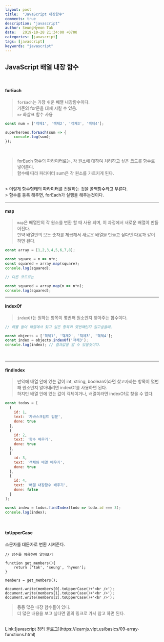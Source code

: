 ```yaml
---
layout: post
title:  "JavaScript 내장함수"
comments: true
description: "javascript"
author: SeungHyeon Tak
date:   2019-10-28 21:34:00 +0700
categories: [javascript]
tags: [javascript]
keywords: "javascript"
---
```

## JavaScript 배열 내장 함수
<br>

#### forEach

> `forEach`는 가장 쉬운 배열 내장함수이다. <br>
> 기존의 for문을 대체 시킬 수 있음. <br>
> `=>` 화살표 함수 사용 <br>


```javascript
const num = ['객체1', '객체2', '객체3', '객체4'];

superheroes.forEach(sum => {
    console.log(sum);
});
```
<br>

> forEach 함수의 파라미터로는, 각 원소에 대하여 처리하고 싶은 코드를 함수로 넣어준다. <br>
> 함수에 따라 파라미터 sum은 각 원소를 가르키게 된다. <br>
<br>
> 이렇게 함수형태의 파라미터를 전달하는 것을 콜백함수라고 부른다. <br>
> 함수를 등록 해주면, forEach가 실행을 해주는것이다. <br>

*****

#### map

> `map`은 배열안의 각 원소를 변환 할 때 사용 되며, 이 과정에서 새로운 배열이 만들어진다. <br>
> 만약 배열안의 모든 숫자를 제곱해서 새로운 배열을 만들고 싶다면 다음과 같이 하면 된다. <br>

```javascript
const array = [1,2,3,4,5,6,7,8];

const square = n => n*n;
const squared = array.map(square);
console.log(squared);

// 다른 코드로는

const squared = array.map(n => n*n);
console.log(squared);
```

*****

#### indexOf

> `indexOf`는 원하는 항목이 몇번째 원소인지 찾아주는 함수이다. <br>

```javascript
// 예를 들어 배열에서 찾고 싶은 항목이 몇번째인지 알고싶을때,

const objects = ['객체1', '객체2', '객체3', '객체4'];
const index = objects.indexOf('객체3');
console.log(index); // 결과값을 알 수 있을것이다.
```
<br>

*****

#### findIndex

> 만약에 배열 안에 있는 값이 int, string, boolean이라면 찾고자하는 항목이 몇번째 원소인지 알아내려면 indexOf를 사용하면 된다.<br>
> 하지만 배열 안에 있는 값이 객체이거나, 배열이라면 indexOf로 찾을 수 없다. <br>

```javascript
const todos = [
  {
    id: 1,
    text: '자바스크립트 입문',
    done: true
  },
  {
    id: 2,
    text: '함수 배우기',
    done: true
  },
  {
    id: 3,
    text: '객체와 배열 배우기',
    done: true
  },
  {
    id: 4,
    text: '배열 내장함수 배우기',
    done: false
  }
];

const index = todos.findIndex(todo => todo.id === 3);
console.log(index);
```
<br>

#### toUpperCase

소문자를 대문자로 변환 시켜준다.

```
// 함수를 이용하여 알아보기

function get_members(){
    return ['tak', 'seung', 'hyeon'];
}

members = get_members();

document.write(members[0].toUpperCase()+'<br />');
document.write(members[1].toUpperCase()+'<br />');
document.write(members[2].toUpperCase()+'<br />');
```

> 등등 많은 내장 함수들이 있다. <br>
> 더 많은 내용을 보고 싶다면 밑의 링크로 가서 참고 하면 된다. <br>

<br>
Link:[javascript 정리 블로그](https://learnjs.vlpt.us/basics/09-array-functions.html)
<br>


